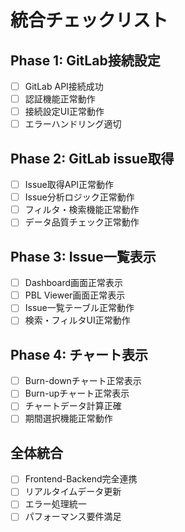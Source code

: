 # 統合チェックリスト

## Phase 1: GitLab接続設定
- [ ] GitLab API接続成功
- [ ] 認証機能正常動作
- [ ] 接続設定UI正常動作
- [ ] エラーハンドリング適切

## Phase 2: GitLab issue取得
- [ ] Issue取得API正常動作
- [ ] Issue分析ロジック正常動作
- [ ] フィルタ・検索機能正常動作
- [ ] データ品質チェック正常動作

## Phase 3: Issue一覧表示
- [ ] Dashboard画面正常表示
- [ ] PBL Viewer画面正常表示
- [ ] Issue一覧テーブル正常動作
- [ ] 検索・フィルタUI正常動作

## Phase 4: チャート表示
- [ ] Burn-downチャート正常表示
- [ ] Burn-upチャート正常表示
- [ ] チャートデータ計算正確
- [ ] 期間選択機能正常動作

## 全体統合
- [ ] Frontend-Backend完全連携
- [ ] リアルタイムデータ更新
- [ ] エラー処理統一
- [ ] パフォーマンス要件満足